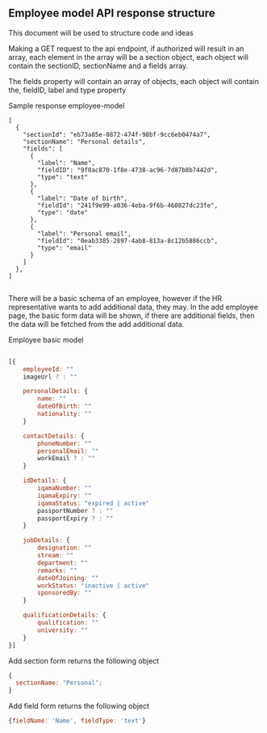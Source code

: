 ## Employee model API response structure

This document will be used to structure code and ideas

Making a GET request to the api endpoint, if authorized will result
in an array, each element in the array will be a section object, each object will
contain the sectionID, sectionName and a fields array.

The fields property will contain an array of objects, each object will contain the, fieldID, label and type property

Sample response employee-model

```
[
  {
    "sectionId": "eb73a85e-0872-474f-98bf-9cc6eb0474a7",
    "sectionName": "Personal details",
    "fields": [
      {
        "label": "Name",
        "fieldID": "9f0ac870-1f8e-4738-ac96-7d87b8b7442d",
        "type": "text"
      },
      {
        "label": "Date of birth",
        "fieldId": "241f9e99-a036-4eba-9f6b-460827dc23fe",
        "type": "date"
      },
      {
        "label": "Personal email",
        "fieldId": "0eab3385-2897-4ab8-813a-8c12b5886ccb",
        "type": "email"
      }
    ]
  },
]


```

There will be a basic schema of an employee, however if the HR representative wants to add additional data,
they may.
In the add employee page, the basic form data will be shown, if there are additional fields, then the data will
be fetched from the add additional data.

Employee basic model

```javascript

[{
    employeeId: ""
    imageUrl ? : ""

    personalDetails: {
        name: ""
        dateOfBirth: ""
        nationality: ""
    }

    contactDetails: {
        phoneNumber: ""
        personalEmail: ""
        workEmail ? : ""
    }

    idDetails: {
        iqamaNumber: ""
        iqamaExpiry: ""
        iqamaStatus: "expired | active"
        passportNumber ? : ""
        passportExpiry ? : ""
    }

    jobDetails: {
        designation: ""
        stream: ""
        department: ""
        remarks: ""
        dateOfJoining: ""
        workStatus: "inactive | active"
        sponsoredBy: ""
    }

    qualificationDetails: {
        qualification: ""
        university: ""
    }
}]

```

Add section form returns the following object

```javascript
{
  sectionName: "Personal";
}
```

Add field form returns the following object

```javascript
{fieldName: 'Name', fieldType: 'text'}


```
